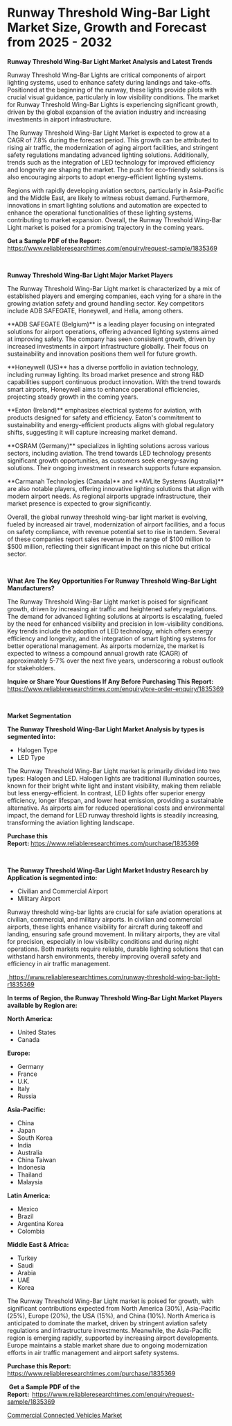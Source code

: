 <p><h1>Runway Threshold Wing-Bar Light Market Size, Growth and Forecast from 2025 - 2032</h1></p><p><strong>Runway Threshold Wing-Bar Light Market Analysis and Latest Trends</strong></p>
<p><p>Runway Threshold Wing-Bar Lights are critical components of airport lighting systems, used to enhance safety during landings and take-offs. Positioned at the beginning of the runway, these lights provide pilots with crucial visual guidance, particularly in low visibility conditions. The market for Runway Threshold Wing-Bar Lights is experiencing significant growth, driven by the global expansion of the aviation industry and increasing investments in airport infrastructure.</p><p>The Runway Threshold Wing-Bar Light Market is expected to grow at a CAGR of 7.8% during the forecast period. This growth can be attributed to rising air traffic, the modernization of aging airport facilities, and stringent safety regulations mandating advanced lighting solutions. Additionally, trends such as the integration of LED technology for improved efficiency and longevity are shaping the market. The push for eco-friendly solutions is also encouraging airports to adopt energy-efficient lighting systems.</p><p>Regions with rapidly developing aviation sectors, particularly in Asia-Pacific and the Middle East, are likely to witness robust demand. Furthermore, innovations in smart lighting solutions and automation are expected to enhance the operational functionalities of these lighting systems, contributing to market expansion. Overall, the Runway Threshold Wing-Bar Light market is poised for a promising trajectory in the coming years.</p></p>
<p><strong>Get a Sample PDF of the Report:&nbsp;</strong> <a href="https://www.reliableresearchtimes.com/enquiry/request-sample/1835369?utm_campaign=2609&utm_medium=2&utm_source=Github&utm_content=ia&utm_term=26032025&utm_id=runway-threshold-wing-bar-light">https://www.reliableresearchtimes.com/enquiry/request-sample/1835369</a></p>
<p>&nbsp;</p>
<p><strong>Runway Threshold Wing-Bar Light Major Market Players</strong></p>
<p><p>The Runway Threshold Wing-Bar Light market is characterized by a mix of established players and emerging companies, each vying for a share in the growing aviation safety and ground handling sector. Key competitors include ADB SAFEGATE, Honeywell, and Hella, among others.</p><p>**ADB SAFEGATE (Belgium)** is a leading player focusing on integrated solutions for airport operations, offering advanced lighting systems aimed at improving safety. The company has seen consistent growth, driven by increased investments in airport infrastructure globally. Their focus on sustainability and innovation positions them well for future growth.</p><p>**Honeywell (US)** has a diverse portfolio in aviation technology, including runway lighting. Its broad market presence and strong R&D capabilities support continuous product innovation. With the trend towards smart airports, Honeywell aims to enhance operational efficiencies, projecting steady growth in the coming years.</p><p>**Eaton (Ireland)** emphasizes electrical systems for aviation, with products designed for safety and efficiency. Eaton's commitment to sustainability and energy-efficient products aligns with global regulatory shifts, suggesting it will capture increasing market demand. </p><p>**OSRAM (Germany)** specializes in lighting solutions across various sectors, including aviation. The trend towards LED technology presents significant growth opportunities, as customers seek energy-saving solutions. Their ongoing investment in research supports future expansion.</p><p>**Carmanah Technologies (Canada)** and **AVLite Systems (Australia)** are also notable players, offering innovative lighting solutions that align with modern airport needs. As regional airports upgrade infrastructure, their market presence is expected to grow significantly.</p><p>Overall, the global runway threshold wing-bar light market is evolving, fueled by increased air travel, modernization of airport facilities, and a focus on safety compliance, with revenue potential set to rise in tandem. Several of these companies report sales revenue in the range of $100 million to $500 million, reflecting their significant impact on this niche but critical sector.</p></p>
<p>&nbsp;</p>
<p><strong>What Are The Key Opportunities For Runway Threshold Wing-Bar Light Manufacturers?</strong></p>
<p><p>The Runway Threshold Wing-Bar Light market is poised for significant growth, driven by increasing air traffic and heightened safety regulations. The demand for advanced lighting solutions at airports is escalating, fueled by the need for enhanced visibility and precision in low-visibility conditions. Key trends include the adoption of LED technology, which offers energy efficiency and longevity, and the integration of smart lighting systems for better operational management. As airports modernize, the market is expected to witness a compound annual growth rate (CAGR) of approximately 5-7% over the next five years, underscoring a robust outlook for stakeholders.</p></p>
<p><strong>Inquire or Share Your Questions If Any Before Purchasing This Report:</strong> <a href="https://www.reliableresearchtimes.com/enquiry/pre-order-enquiry/1835369?utm_campaign=2609&utm_medium=2&utm_source=Github&utm_content=ia&utm_term=26032025&utm_id=runway-threshold-wing-bar-light">https://www.reliableresearchtimes.com/enquiry/pre-order-enquiry/1835369</a></p>
<p>&nbsp;</p>
<p><strong>Market Segmentation</strong></p>
<p><strong>The Runway Threshold Wing-Bar Light Market Analysis by types is segmented into:</strong></p>
<p><ul><li>Halogen Type</li><li>LED Type</li></ul></p>
<p><p>The Runway Threshold Wing-Bar Light market is primarily divided into two types: Halogen and LED. Halogen lights are traditional illumination sources, known for their bright white light and instant visibility, making them reliable but less energy-efficient. In contrast, LED lights offer superior energy efficiency, longer lifespan, and lower heat emission, providing a sustainable alternative. As airports aim for reduced operational costs and environmental impact, the demand for LED runway threshold lights is steadily increasing, transforming the aviation lighting landscape.</p></p>
<p><strong>Purchase this Report:&nbsp;</strong><a href="https://www.reliableresearchtimes.com/purchase/1835369?utm_campaign=2609&utm_medium=2&utm_source=Github&utm_content=ia&utm_term=26032025&utm_id=runway-threshold-wing-bar-light">https://www.reliableresearchtimes.com/purchase/1835369</a></p>
<p>&nbsp;</p>
<p><strong>The Runway Threshold Wing-Bar Light Market Industry Research by Application is segmented into:</strong></p>
<p><ul><li>Civilian and Commercial Airport</li><li>Military Airport</li></ul></p>
<p><p>Runway threshold wing-bar lights are crucial for safe aviation operations at civilian, commercial, and military airports. In civilian and commercial airports, these lights enhance visibility for aircraft during takeoff and landing, ensuring safe ground movement. In military airports, they are vital for precision, especially in low visibility conditions and during night operations. Both markets require reliable, durable lighting solutions that can withstand harsh environments, thereby improving overall safety and efficiency in air traffic management.</p></p>
<p><a href="https://www.reliableresearchtimes.com/runway-threshold-wing-bar-light-r1835369?utm_campaign=2609&utm_medium=2&utm_source=Github&utm_content=ia&utm_term=26032025&utm_id=runway-threshold-wing-bar-light">&nbsp;https://www.reliableresearchtimes.com/runway-threshold-wing-bar-light-r1835369</a></p>
<p><strong>In terms of Region, the Runway Threshold Wing-Bar Light Market Players available by Region are:</strong></p>
<p>
    <p> <strong> North America: </strong>
        <ul>
            <li>United States</li>
            <li>Canada</li>
        </ul>
        </p> 
    <p> <strong> Europe: </strong>
        <ul>
            <li>Germany</li>
            <li>France</li>
            <li>U.K.</li>
            <li>Italy</li>
            <li>Russia</li>
        </ul>
        </p> 
    <p> <strong> Asia-Pacific: </strong>
        <ul>
            <li>China</li>
            <li>Japan</li>
            <li>South Korea</li>
            <li>India</li>
            <li>Australia</li>
            <li>China Taiwan</li>
            <li>Indonesia</li>
            <li>Thailand</li>
            <li>Malaysia</li>
        </ul>
        </p> 
    <p> <strong> Latin America: </strong>
        <ul>
            <li>Mexico</li>
            <li>Brazil</li>
            <li>Argentina Korea</li>
            <li>Colombia</li>
        </ul>
        </p> 
    <p> <strong> Middle East & Africa: </strong>
        <ul>
            <li>Turkey</li>
            <li>Saudi</li>
            <li>Arabia</li>
            <li>UAE</li>
            <li>Korea</li>
        </ul>
    </p>
    </p>
<p><p>The Runway Threshold Wing-Bar Light market is poised for growth, with significant contributions expected from North America (30%), Asia-Pacific (25%), Europe (20%), the USA (15%), and China (10%). North America is anticipated to dominate the market, driven by stringent aviation safety regulations and infrastructure investments. Meanwhile, the Asia-Pacific region is emerging rapidly, supported by increasing airport developments. Europe maintains a stable market share due to ongoing modernization efforts in air traffic management and airport safety systems.</p></p>
<p><strong>Purchase this Report: </strong><a href="https://www.reliableresearchtimes.com/purchase/1835369?utm_campaign=2609&utm_medium=2&utm_source=Github&utm_content=ia&utm_term=26032025&utm_id=runway-threshold-wing-bar-light">https://www.reliableresearchtimes.com/purchase/1835369</a></p>
<p>&nbsp;<strong>Get a Sample PDF of the Report:&nbsp;&nbsp;</strong><a href="https://www.reliableresearchtimes.com/enquiry/request-sample/1835369?utm_campaign=2609&utm_medium=2&utm_source=Github&utm_content=ia&utm_term=26032025&utm_id=runway-threshold-wing-bar-light">https://www.reliableresearchtimes.com/enquiry/request-sample/1835369</a></p>
<p><strong></strong></p>
<p><p><a href="https://github.com/ChiragRP21/Market-Research-Report-List-7/blob/main/commercial-connected-vehicles-market.md?utm_campaign=2609&utm_medium=2&utm_source=Github&utm_content=ia&utm_term=26032025&utm_id=runway-threshold-wing-bar-light">Commercial Connected Vehicles Market</a></p></p>